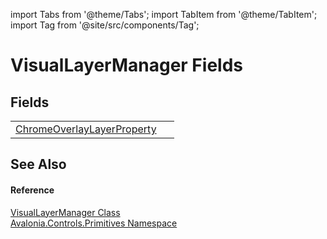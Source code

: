 import Tabs from '@theme/Tabs'; 
import TabItem from '@theme/TabItem'; 
import Tag from '@site/src/components/Tag'; 

# VisualLayerManager Fields




## Fields
<table>
<tr>
<td><a href="F_Avalonia_Controls_Primitives_VisualLayerManager_ChromeOverlayLayerProperty">ChromeOverlayLayerProperty</a></td>
<td> </td>
</tr>
</table>

## See Also


#### Reference
<a href="T_Avalonia_Controls_Primitives_VisualLayerManager">VisualLayerManager Class</a>  
<a href="N_Avalonia_Controls_Primitives">Avalonia.Controls.Primitives Namespace</a>  
